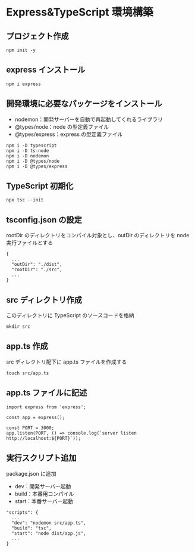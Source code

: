 # Express&TypeScript 環境構築

## プロジェクト作成

```
npm init -y
```

## express インストール

```
npm i express
```

## 開発環境に必要なパッケージをインストール

- nodemon：開発サーバーを自動で再起動してくれるライブラリ
- @types/node：node の型定義ファイル
- @types/express：express の型定義ファイル

```
npm i -D typescript
npm i -D ts-node
npm i -D nodemon
npm i -D @types/node
npm i -D @types/express
```

## TypeScript 初期化

```
npx tsc --init
```

## tsconfig.json の設定

rootDir のディレクトリをコンパイル対象とし、outDir のディレクトリを node 実行ファイルとする

```
{
  ...
  "outDir": "./dist",
  "rootDir": "./src",
  ...
}
```

## src ディレクトリ作成

このディレクトリに TypeScript のソースコードを格納

```
mkdir src
```

## app.ts 作成

src ディレクトリ配下に app.ts ファイルを作成する

```
touch src/app.ts
```

## app.ts ファイルに記述

```
import express from 'express';

const app = express();

const PORT = 3000;
app.listen(PORT, () => console.log(`server listen http://localhost:${PORT}`));
```

## 実行スクリプト追加

package.json に追加

- dev：開発サーバー起動
- build：本番用コンパイル
- start：本番サーバー起動

```
"scripts": {
  ...
  "dev": "nodemon src/app.ts",
  "build": "tsc",
  "start": "node dist/app.js",
  ...
}
```
